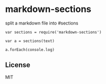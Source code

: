 # markdown-sections

split a markdown file into \#sections

```
var sections = require('markdown-sections')

var a = sections(text)

a.forEach(console.log)

```

## License

MIT
